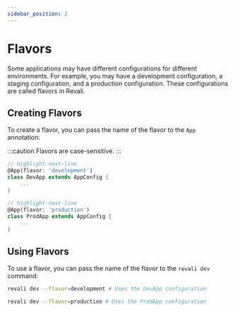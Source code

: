 ```yaml
---
sidebar_position: 2
---
```


# Flavors

Some applications may have different configurations for different environments. For example, you may have a development configuration, a staging configuration, and a production configuration. These configurations are called flavors in Revali.

## Creating Flavors

To create a flavor, you can pass the name of the flavor to the `App` annotation:

:::caution
Flavors are case-sensitive.
:::

```dart title="routes/dev_app.dart"
// highlight-next-line
@App(flavor: 'development')
class DevApp extends AppConfig {
    ...
}
```

```dart title="routes/prod_app.dart"
// highlight-next-line
@App(flavor: 'production')
class ProdApp extends AppConfig {
    ...
}
```

## Using Flavors

To use a flavor, you can pass the name of the flavor to the `revali dev` command:

```bash
revali dev --flavor=development # Uses the DevApp configuration
```

```bash
revali dev --flavor=production # Uses the ProdApp configuration
```
